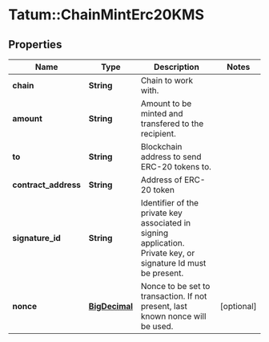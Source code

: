 # Tatum::ChainMintErc20KMS

## Properties
Name | Type | Description | Notes
------------ | ------------- | ------------- | -------------
**chain** | **String** | Chain to work with. | 
**amount** | **String** | Amount to be minted and transfered to the recipient. | 
**to** | **String** | Blockchain address to send ERC-20 tokens to. | 
**contract_address** | **String** | Address of ERC-20 token | 
**signature_id** | **String** | Identifier of the private key associated in signing application. Private key, or signature Id must be present. | 
**nonce** | [**BigDecimal**](BigDecimal.md) | Nonce to be set to transaction. If not present, last known nonce will be used. | [optional] 

